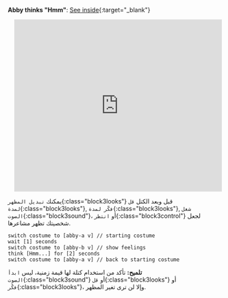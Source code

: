 **Abby thinks "Hmm"**: [See inside](https://scratch.mit.edu/projects/498767227/editor){:target="_blank"}
<div class="scratch-preview" style="margin-left: 15px;">
  <iframe allowtransparency="true" width="485" height="402" src="https://scratch.mit.edu/projects/embed/498767227/?autostart=false" frameborder="0"></iframe>
</div>

يمكنك `تبديل المظهر`{:class="block3looks"} قبل وبعد الكتل `قل لمدة`{:class="block3looks"}, `فكّر لمدة`{:class="block3looks"}, `شغل الصوت`{:class="block3sound"}، أو `انتظر`{:class="block3control"} لجعل شخصيتك تظهر مشاعرها.

```blocks3
switch costume to [abby-a v] // starting costume
wait [1] seconds
switch costume to [abby-b v] // show feelings
think [Hmm...] for [2] seconds
switch costume to [abby-a v] // back to starting costume
```

**تلميح:** تأكد من استخدام كتلة لها قيمة زمنية، ليس `ابدأ الصوت`{:class="block3sound"} أو `قل`{:class="block3looks"} أو `فكّر`{:class="block3looks"}، وإلا لن ترى تغير المظهر.



